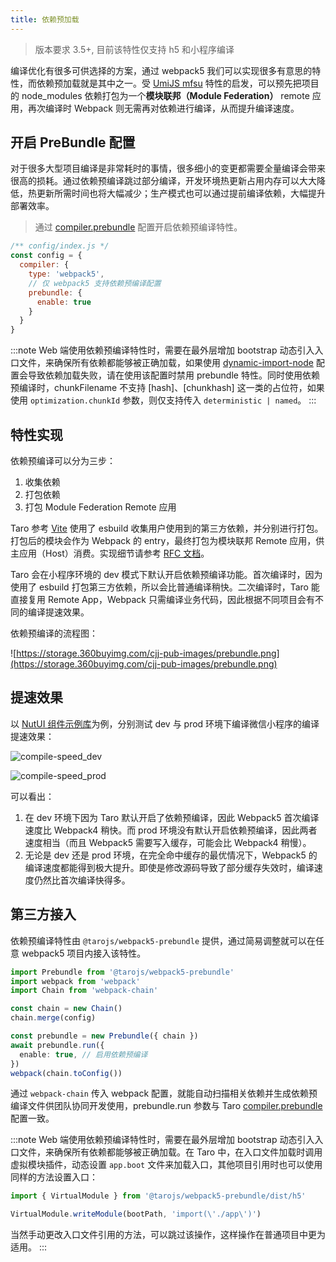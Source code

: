 ```yaml
---
title: 依赖预加载
---
```


> 版本要求 3.5+, 目前该特性仅支持 h5 和小程序编译

编译优化有很多可供选择的方案，通过 webpack5 我们可以实现很多有意思的特性，而依赖预加载就是其中之一。受 [UmiJS mfsu](https://umijs.org/zh-CN/docs/mfsu) 特性的启发，可以预先把项目的 node_modules 依赖打包为一个**模块联邦（Module Federation）** remote 应用，再次编译时 Webpack 则无需再对依赖进行编译，从而提升编译速度。

## 开启 PreBundle 配置

对于很多大型项目编译是非常耗时的事情，很多细小的变更都需要全量编译会带来很高的损耗。通过依赖预编译跳过部分编译，开发环境热更新占用内存可以大大降低，热更新所需时间也将大幅减少；生产模式也可以通过提前编译依赖，大幅提升部署效率。

> 通过 [compiler.prebundle](/docs/next/config-detail#compilerprebundle) 配置开启依赖预编译特性。

```jsx
/** config/index.js */
const config = {
  compiler: {
    type: 'webpack5',
    // 仅 webpack5 支持依赖预编译配置
    prebundle: {
      enable: true
    }
  }
}
```

:::note
Web 端使用依赖预编译特性时，需要在最外层增加 bootstrap 动态引入入口文件，来确保所有依赖都能够被正确加载，如果使用 [dynamic-import-node](/docs/babel-config/#dynamic-import-node) 配置会导致依赖加载失败，请在使用该配置时禁用 prebundle 特性。同时使用依赖预编译时，chunkFilename 不支持 [hash]、[chunkhash] 这一类的占位符，如果使用 `optimization.chunkId` 参数，则仅支持传入 `deterministic | named`。
:::

## 特性实现

依赖预编译可以分为三步：

1. 收集依赖
2. 打包依赖
3. 打包 Module Federation Remote 应用

Taro 参考 [Vite](https://cn.vitejs.dev/) 使用了 esbuild 收集用户使用到的第三方依赖，并分别进行打包。打包后的模块会作为 Webpack 的 entry，最终打包为模块联邦 Remote 应用，供主应用（Host）消费。实现细节请参考 [RFC 文档](https://github.com/NervJS/taro/discussions/11533)。

Taro 会在小程序环境的 dev 模式下默认开启依赖预编译功能。首次编译时，因为使用了 esbuild 打包第三方依赖，所以会比普通编译稍快。二次编译时，Taro 能直接复用 Remote App，Webpack 只需编译业务代码，因此根据不同项目会有不同的编译提速效果。

依赖预编译的流程图：

![https://storage.360buyimg.com/cjj-pub-images/prebundle.png](https://storage.360buyimg.com/cjj-pub-images/prebundle.png)

## 提速效果

以 [NutUI 组件示例库](https://github.com/jdf2e/nutui/tree/next/src/sites/mobile-taro/vue)为例，分别测试 dev 与 prod 环境下编译微信小程序的编译提速效果：

![compile-speed_dev](https://storage.jd.com/cjj-pub-images/compile-speed_dev.png)

![compile-speed_prod](https://storage.jd.com/cjj-pub-images/compile-speed_prod.png)

可以看出：

1. 在 dev 环境下因为 Taro 默认开启了依赖预编译，因此 Webpack5 首次编译速度比 Webpack4 稍快。而 prod 环境没有默认开启依赖预编译，因此两者速度相当（而且 Webpack5 需要写入缓存，可能会比 Webpack4 稍慢）。
2. 无论是 dev 还是 prod 环境，在完全命中缓存的最优情况下，Webpack5 的编译速度都能得到极大提升。即使是修改源码导致了部分缓存失效时，编译速度仍然比首次编译快得多。

## 第三方接入

依赖预编译特性由 `@tarojs/webpack5-prebundle` 提供，通过简易调整就可以在任意 webpack5 项目内接入该特性。

```ts
import Prebundle from '@tarojs/webpack5-prebundle'
import webpack from 'webpack'
import Chain from 'webpack-chain'

const chain = new Chain()
chain.merge(config)

const prebundle = new Prebundle({ chain })
await prebundle.run({
  enable: true, // 启用依赖预编译
})
webpack(chain.toConfig())
```

通过 `webpack-chain` 传入 webpack 配置，就能自动扫描相关依赖并生成依赖预编译文件供团队协同开发使用，prebundle.run 参数与 Taro [compiler.prebundle](/docs/next/config-detail#compilerprebundle) 配置一致。

:::note
Web 端使用依赖预编译特性时，需要在最外层增加 bootstrap 动态引入入口文件，来确保所有依赖都能够被正确加载。在 Taro 中，在入口文件加载时调用虚拟模块插件，动态设置 `app.boot` 文件来加载入口，其他项目引用时也可以使用同样的方法设置入口：

```ts
import { VirtualModule } from '@tarojs/webpack5-prebundle/dist/h5'

VirtualModule.writeModule(bootPath, 'import(\'./app\')')
```

当然手动更改入口文件引用的方法，可以跳过该操作，这样操作在普通项目中更为适用。
:::
